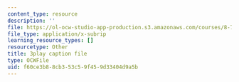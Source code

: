 ```yaml
---
content_type: resource
description: ''
file: https://ol-ocw-studio-app-production.s3.amazonaws.com/courses/8-701-introduction-to-nuclear-and-particle-physics-fall-2020/f60ce3b88cb353c59f459d33404d9a5b_olxlB5mW1CI.vtt
file_type: application/x-subrip
learning_resource_types: []
resourcetype: Other
title: 3play caption file
type: OCWFile
uid: f60ce3b8-8cb3-53c5-9f45-9d33404d9a5b
---
```

